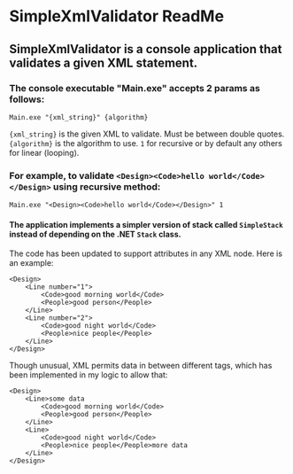 # SimpleXmlValidator ReadMe

## SimpleXmlValidator is a console application that validates a given XML statement.

### The console executable "Main.exe" accepts 2 params as follows:
```
Main.exe "{xml_string}" {algorithm}
```
`{xml_string}` is the given XML to validate. Must be between double quotes.<br/>
`{algorithm}` is the algorithm to use. `1` for recursive or by default any others for linear (looping).

### For example, to validate `<Design><Code>hello world</Code></Design>` using recursive method:
```
Main.exe "<Design><Code>hello world</Code></Design>" 1
```

#### The application implements a simpler version of stack called `SimpleStack` instead of depending on the .NET `Stack` class.

The code has been updated to support attributes in any XML node. Here is an example:
```
<Design>
	<Line number="1">
		<Code>good morning world</Code>
		<People>good person</People>
	</Line>
	<Line number="2">
		<Code>good night world</Code>
		<People>nice people</People>
	</Line>
</Design>
```

Though unusual, XML permits data in between different tags, which has been implemented in my logic to allow that:
```
<Design>
	<Line>some data
		<Code>good morning world</Code>
		<People>good person</People>
	</Line>
	<Line>
		<Code>good night world</Code>
		<People>nice people</People>more data
	</Line>
</Design>
```